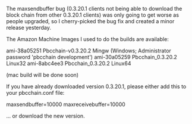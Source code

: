 The maxsendbuffer bug (0.3.20.1 clients not being able to download the block chain from other 0.3.20.1 clients) was only going to get
worse as people upgraded, so I cherry-picked the bug fix and created a minor release yesterday.

The Amazon Machine Images I used to do the builds are available:

  ami-38a05251   Pbcchain-v0.3.20.2 Mingw    (Windows; Administrator password 'pbcchain development')
  ami-30a05259   Pbcchain_0.3.20.2 Linux32
  ami-8abc4ee3   Pbcchain_0.3.20.2 Linux64

(mac build will be done soon)

If you have already downloaded version 0.3.20.1, please either add this to your pbcchain.conf file:

  maxsendbuffer=10000
  maxreceivebuffer=10000

... or download the new version.
